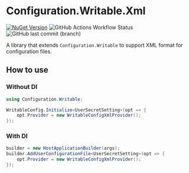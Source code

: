 # Configuration.Writable.Xml
[![NuGet Version](https://img.shields.io/nuget/v/Configuration.Writable?style=flat-square&logo=NuGet&color=0080CC)](https://www.nuget.org/packages/Configuration.Writable.Xml/) ![GitHub Actions Workflow Status](https://img.shields.io/github/actions/workflow/status/arika0093/Configuration.Writable/test.yaml?branch=main&label=Test&style=flat-square) ![GitHub last commit (branch)](https://img.shields.io/github/last-commit/arika0093/Configuration.Writable?style=flat-square)

A library that extends `Configuration.Writable` to support XML format for configuration files.

## How to use
### Without DI

```csharp
using Configuration.Writable;

WritableConfig.Initialize<UserSecretSetting>(opt => {
    opt.Provider = new WritableConfigXmlProvider();
});
```

### With DI

```csharp
builder = new HostApplicationBuilder(args);
builder.AddUserConfigurationFile<UserSecretSetting>(opt => {
    opt.Provider = new WritableConfigXmlProvider();
});
```
